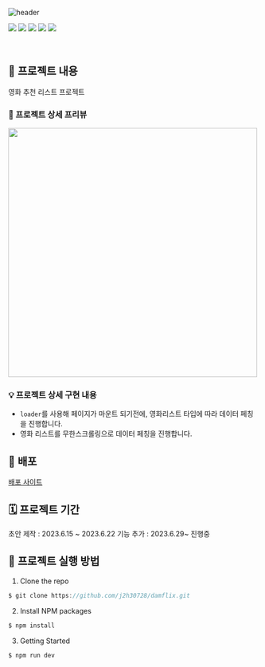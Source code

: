 ![header](https://capsule-render.vercel.app/api?type=waving&color=gradient&height=200&section=header&text=DAMFLIX&fontSize=50)

<p>
<img src="https://img.shields.io/badge/React-61DAFB?style=flat-square&logo=React&logoColor=black"/>
<img src="https://img.shields.io/badge/Typescript-3178C6?style=flat-square&logo=Typescript&logoColor=white"/>
<img src="https://img.shields.io/badge/styled components-DB7093?style=flat-square&logo=styled-components&logoColor=white"/>
<img src="https://img.shields.io/badge/React query-FF4154?style=flat-square&logo=React Query&logoColor=white"/>
<img src="https://img.shields.io/badge/Framer motion-0055FF?style=flat-square&logo=Framer&logoColor=white"/>
</p>

<br/>

## 🐹 프로젝트 내용

영화 추천 리스트 프로젝트

### 👀 프로젝트 상세 프리뷰

<img src='./images/readme.gif' width='500px'>

### 💡 프로젝트 상세 구현 내용

- `loader`를 사용해 페이지가 마운트 되기전에, 영화리스트 타입에 따라 데이터 페칭을 진행합니다.
- 영화 리스트를 무한스크롤링으로 데이터 페칭을 진행합니다.

## 🚀 배포

[배포 사이트](https://damflix-cyan.vercel.app/)<br/>

## 🗓️ 프로젝트 기간

초안 제작 : 2023.6.15 ~ 2023.6.22
기능 추가 : 2023.6.29~ 진행중

## 📌 프로젝트 실행 방법

1. Clone the repo

```javascript
$ git clone https://github.com/j2h30728/damflix.git
```

2. Install NPM packages

```javascript
$ npm install
```

3. Getting Started

```javascript
$ npm run dev
```

<br/>
